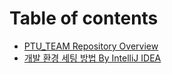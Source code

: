 # Table of contents

* [PTU\_TEAM Repository Overview](README.md)
* [개발 환경 세팅 방법 By IntelliJ IDEA](settings.md)
